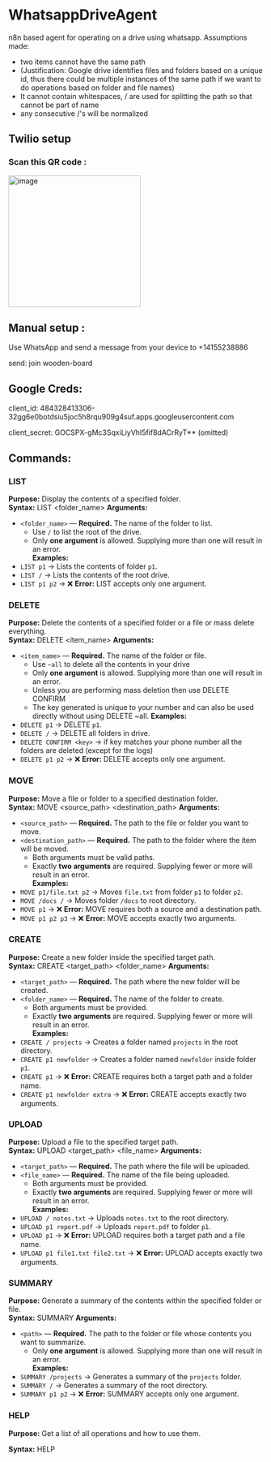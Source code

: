 # WhatsappDriveAgent
n8n based agent for operating on a drive using whatsapp.
Assumptions made: 
- two items cannot have the same path 
- (Justification: Google drive identifies files and folders based on a unique id, thus there could be multiple instances of the same path if we want to do operations based on folder and file names)
- It cannot contain whitespaces, / are used for splitting the path so that cannot be part of name
- any consecutive /'s will be normalized

## Twilio setup
### Scan this QR code :
<img width="261" height="259" alt="image" src="https://github.com/user-attachments/assets/9edc7751-9a4d-4749-9f9a-7d4d770ce481" />

## Manual setup :
Use WhatsApp and send a message from your device to +14155238886

send: join wooden-board

## Google Creds:
client_id: 484328413306-32gg6e0botdsiu5joc5h8rqu909g4suf.apps.googleusercontent.com

client_secret: GOCSPX-gMc3SqxiLiyVhI5fif8dACrRyT** (omitted)

## Commands:
### LIST  
**Purpose:** Display the contents of a specified folder.  
**Syntax:** LIST <folder_name>
**Arguments:**  
- `<folder_name>` — **Required.** The name of the folder to list.  
  - Use `/` to list the root of the drive.  
  - Only **one argument** is allowed. Supplying more than one will result in an error.  
**Examples:**  
- `LIST p1` → Lists the contents of folder `p1`.  
- `LIST /` → Lists the contents of the root drive.  
- `LIST p1 p2` → ❌ **Error:** LIST accepts only one argument.

### DELETE
**Purpose:** Delete the contents of a specified folder or a file or mass delete everything.  
**Syntax:** DELETE <item_name>
**Arguments:**  
- `<item_name>` — **Required.** The name of the folder or file.  
  - Use `~all` to delete all the contents in your drive  
  - Only **one argument** is allowed. Supplying more than one will result in an error.
  - Unless you are performing mass deletion then use DELETE CONFIRM <key>
  - The key generated is unique to your number and can also be used directly without using DELETE ~all.
**Examples:**  
- `DELETE p1` → DELETE `p1`.  
- `DELETE /` →  DELETE all folders in drive.
- `DELETE CONFIRM <key>` → if key matches your phone number all the folders are deleted (except for the logs)
- `DELETE p1 p2` → ❌ **Error:** DELETE accepts only one argument.

### MOVE  
**Purpose:** Move a file or folder to a specified destination folder.  
**Syntax:** MOVE <source_path> <destination_path>
**Arguments:**  
- `<source_path>` — **Required.** The path to the file or folder you want to move.  
- `<destination_path>` — **Required.** The path to the folder where the item will be moved.  
  - Both arguments must be valid paths.  
  - Exactly **two arguments** are required. Supplying fewer or more will result in an error.  
**Examples:**  
- `MOVE p1/file.txt p2` → Moves `file.txt` from folder `p1` to folder `p2`.  
- `MOVE /docs /` → Moves folder `/docs` to root directory.  
- `MOVE p1` → ❌ **Error:** MOVE requires both a source and a destination path.  
- `MOVE p1 p2 p3` → ❌ **Error:** MOVE accepts exactly two arguments.

### CREATE  
**Purpose:** Create a new folder inside the specified target path.  
**Syntax:**  CREATE <target_path> <folder_name>
**Arguments:**  
- `<target_path>` — **Required.** The path where the new folder will be created.  
- `<folder_name>` — **Required.** The name of the folder to create.  
  - Both arguments must be provided.  
  - Exactly **two arguments** are required. Supplying fewer or more will result in an error.  
**Examples:**  
- `CREATE / projects` → Creates a folder named `projects` in the root directory.  
- `CREATE p1 newfolder` → Creates a folder named `newfolder` inside folder `p1`.  
- `CREATE p1` → ❌ **Error:** CREATE requires both a target path and a folder name.  
- `CREATE p1 newfolder extra` → ❌ **Error:** CREATE accepts exactly two arguments.  

### UPLOAD  
**Purpose:** Upload a file to the specified target path.  
**Syntax:** UPLOAD <target_path> <file_name>
**Arguments:**  
- `<target_path>` — **Required.** The path where the file will be uploaded.  
- `<file_name>` — **Required.** The name of the file being uploaded.  
  - Both arguments must be provided.  
  - Exactly **two arguments** are required. Supplying fewer or more will result in an error.  
**Examples:**  
- `UPLOAD / notes.txt` → Uploads `notes.txt` to the root directory.  
- `UPLOAD p1 report.pdf` → Uploads `report.pdf` to folder `p1`.  
- `UPLOAD p1` → ❌ **Error:** UPLOAD requires both a target path and a file name.  
- `UPLOAD p1 file1.txt file2.txt` → ❌ **Error:** UPLOAD accepts exactly two arguments.  

### SUMMARY  
**Purpose:** Generate a summary of the contents within the specified folder or file.  
**Syntax:** SUMMARY <path>
**Arguments:**  
- `<path>` — **Required.** The path to the folder or file whose contents you want to summarize.  
  - Only **one argument** is allowed. Supplying more than one will result in an error.  
**Examples:**  
- `SUMMARY /projects` → Generates a summary of the `projects` folder.  
- `SUMMARY /` → Generates a summary of the root directory.  
- `SUMMARY p1 p2` → ❌ **Error:** SUMMARY accepts only one argument.  

### HELP
**Purpose:** Get a list of all operations and how to use them.

**Syntax:**  HELP


